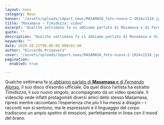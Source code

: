 ```yaml
---
layout: news
category: News
banner: "/assets/uploads/import.news/MASAMASA_foto-nuova-2-1024x1518.jpg"
title: "Masamasa – Timidezza: video"
excerpt: "Qualche settimana fa vi abbiamo parlato di Masamasa e di Fernando Alonso, il suo disco d’esordio ufficiale. Da quel disco l’artista ha estratto Timidezza, il suo nuovo singolo, accompagnato da un video speciale. Il videoclip vede infatti protagonisti diversi amici dello stesso Masamasa, ripresi mentre raccontano l’esperienza che più li ha messi a disagio – [&hellip"
quote: ""
description: "Qualche settimana fa vi abbiamo parlato di Masamasa e di Fernando Alonso, il suo disco d’esordio ufficiale. Da quel disco l’artista ha estratto Timidezza, il suo nuovo singolo, accompagnato da un video speciale. Il videoclip vede infatti protagonisti diversi amici dello stesso Masamasa, ripresi mentre raccontano l’esperienza che più li ha messi a disagio – [&hellip"
keywords: ""
date: 2020-10-22T00:00:00.000+01:00
author: "Riccardo Primavera"
cover: "/assets/uploads/import.news/MASAMASA_foto-nuova-2-1024x1518.jpg"
pagination:
  enabled: true

---
```


Qualche settimana fa [vi abbiamo parlato di **Masamasa** e di _Fernando Alonso_](https://hotmc.com/masamasa-lintervista/), il suo disco d’esordio ufficiale. Da quel disco l’artista ha estratto _Timidezza_, il suo nuovo singolo, accompagnato da un video speciale. Il videoclip vede infatti protagonisti diversi amici dello stesso Masamasa, ripresi mentre raccontano l’esperienza che più li ha messi a disagio – i racconti non si sentono, ma le espressioni e il linguaggio del corpo tradiscono un ampio spettro di emozioni, perfettamente in linea con il mood del brano.